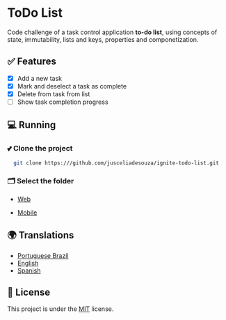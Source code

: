 # ToDo List

Code challenge of a task control application **to-do list**, using concepts of state, immutability, lists and keys, properties and componetization.

## ✅ Features

- [x] Add a new task
- [x] Mark and deselect a task as complete
- [x] Delete from task from list
- [ ] Show task completion progress

## 💻 Running

### 💕 Clone the project

```bash
  git clone https:///github.com/jusceliadesouza/ignite-todo-list.git
```

### 🗂️ Select the folder

<!-- - [Server](/server/README.md) -->

- [Web](/web/README.md)

- [Mobile](/mobile/README.md)

## 🌍 Translations

- [Portuguese Brazil](./README.pt-br.Md)
- [English](./README.md)
- [Spanish](./README.es.Md)

## 📝 License

This project is under the [MIT](./LICENSE) license.
